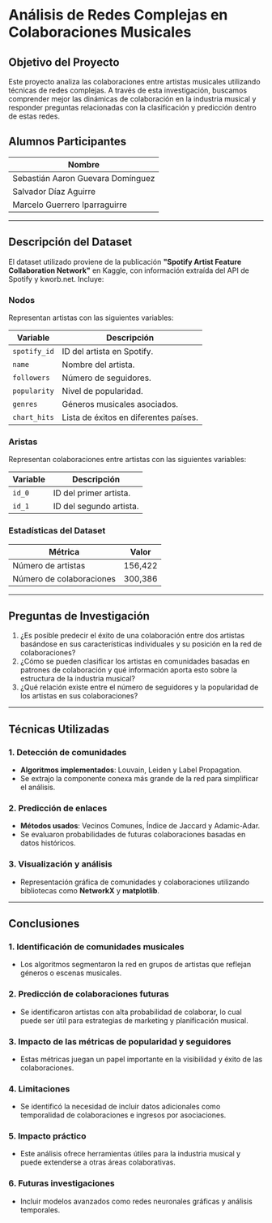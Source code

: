 # Análisis de Redes Complejas en Colaboraciones Musicales

## Objetivo del Proyecto

Este proyecto analiza las colaboraciones entre artistas musicales utilizando técnicas de redes complejas. A través de esta investigación, buscamos comprender mejor las dinámicas de colaboración en la industria musical y responder preguntas relacionadas con la clasificación y predicción dentro de estas redes.

## Alumnos Participantes

| Nombre                          |
|---------------------------------|
| Sebastián Aaron Guevara Domínguez |
| Salvador Díaz Aguirre           |
| Marcelo Guerrero Iparraguirre  |

---

## Descripción del Dataset

El dataset utilizado proviene de la publicación **"Spotify Artist Feature Collaboration Network"** en Kaggle, con información extraída del API de Spotify y kworb.net. Incluye:

### Nodos
Representan artistas con las siguientes variables:

| Variable       | Descripción                                 |
|----------------|---------------------------------------------|
| `spotify_id`   | ID del artista en Spotify.                 |
| `name`         | Nombre del artista.                        |
| `followers`    | Número de seguidores.                      |
| `popularity`   | Nivel de popularidad.                      |
| `genres`       | Géneros musicales asociados.               |
| `chart_hits`   | Lista de éxitos en diferentes países.       |

### Aristas
Representan colaboraciones entre artistas con las siguientes variables:

| Variable       | Descripción                                 |
|----------------|---------------------------------------------|
| `id_0`         | ID del primer artista.                     |
| `id_1`         | ID del segundo artista.                    |

### Estadísticas del Dataset

| Métrica                | Valor       |
|------------------------|-------------|
| Número de artistas     | 156,422     |
| Número de colaboraciones | 300,386   |

---

## Preguntas de Investigación

1. ¿Es posible predecir el éxito de una colaboración entre dos artistas basándose en sus características individuales y su posición en la red de colaboraciones?
2. ¿Cómo se pueden clasificar los artistas en comunidades basadas en patrones de colaboración y qué información aporta esto sobre la estructura de la industria musical?
3. ¿Qué relación existe entre el número de seguidores y la popularidad de los artistas en sus colaboraciones?

---

## Técnicas Utilizadas

### 1. Detección de comunidades
- **Algoritmos implementados**: Louvain, Leiden y Label Propagation.
- Se extrajo la componente conexa más grande de la red para simplificar el análisis.

### 2. Predicción de enlaces
- **Métodos usados**: Vecinos Comunes, Índice de Jaccard y Adamic-Adar.
- Se evaluaron probabilidades de futuras colaboraciones basadas en datos históricos.

### 3. Visualización y análisis
- Representación gráfica de comunidades y colaboraciones utilizando bibliotecas como **NetworkX** y **matplotlib**.

---

## Conclusiones

### 1. Identificación de comunidades musicales
- Los algoritmos segmentaron la red en grupos de artistas que reflejan géneros o escenas musicales.

### 2. Predicción de colaboraciones futuras
- Se identificaron artistas con alta probabilidad de colaborar, lo cual puede ser útil para estrategias de marketing y planificación musical.

### 3. Impacto de las métricas de popularidad y seguidores
- Estas métricas juegan un papel importante en la visibilidad y éxito de las colaboraciones.

### 4. Limitaciones
- Se identificó la necesidad de incluir datos adicionales como temporalidad de colaboraciones e ingresos por asociaciones.

### 5. Impacto práctico
- Este análisis ofrece herramientas útiles para la industria musical y puede extenderse a otras áreas colaborativas.

### 6. Futuras investigaciones
- Incluir modelos avanzados como redes neuronales gráficas y análisis temporales.
